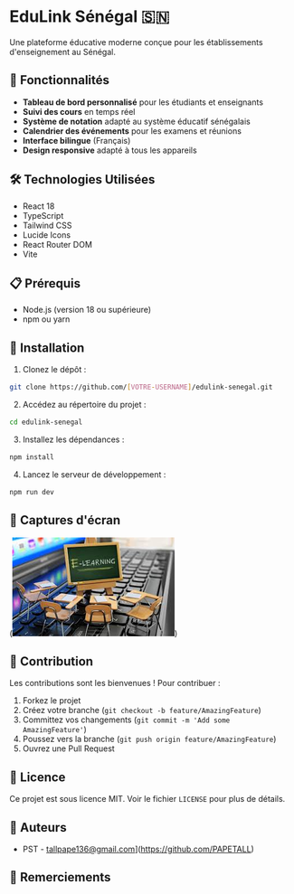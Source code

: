 # EduLink Sénégal 🇸🇳

Une plateforme éducative moderne conçue pour les établissements d'enseignement au Sénégal.

## 🚀 Fonctionnalités

- **Tableau de bord personnalisé** pour les étudiants et enseignants
- **Suivi des cours** en temps réel
- **Système de notation** adapté au système éducatif sénégalais
- **Calendrier des événements** pour les examens et réunions
- **Interface bilingue** (Français)
- **Design responsive** adapté à tous les appareils

## 🛠️ Technologies Utilisées

- React 18
- TypeScript
- Tailwind CSS
- Lucide Icons
- React Router DOM
- Vite

## 📋 Prérequis

- Node.js (version 18 ou supérieure)
- npm ou yarn

## 🔧 Installation

1. Clonez le dépôt :
```bash
git clone https://github.com/[VOTRE-USERNAME]/edulink-senegal.git
```

2. Accédez au répertoire du projet :
```bash
cd edulink-senegal
```

3. Installez les dépendances :
```bash
npm install
```

4. Lancez le serveur de développement :
```bash
npm run dev
```

## 📱 Captures d'écran

(![alt text](image.png))

## 🤝 Contribution

Les contributions sont les bienvenues ! Pour contribuer :

1. Forkez le projet
2. Créez votre branche (`git checkout -b feature/AmazingFeature`)
3. Committez vos changements (`git commit -m 'Add some AmazingFeature'`)
4. Poussez vers la branche (`git push origin feature/AmazingFeature`)
5. Ouvrez une Pull Request

## 📄 Licence

Ce projet est sous licence MIT. Voir le fichier `LICENSE` pour plus de détails.

## 👥 Auteurs

- PST - tallpape136@gmail.com](https://github.com/PAPETALL)

## 🙏 Remerciements


